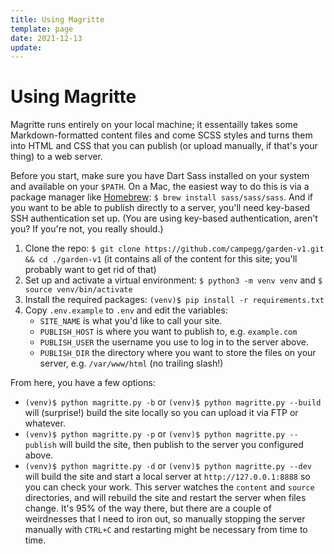 ```yaml
---
title: Using Magritte
template: page
date: 2021-12-13
update:
---
```


# Using Magritte

Magritte runs entirely on your local machine; it essentailly takes some Markdown-formatted content files and come SCSS styles and turns them into HTML and CSS that you can publish (or upload manually, if that's your thing) to a web server.

Before you start, make sure you have Dart Sass installed on your system and available on your `$PATH`. On a Mac, the easiest way to do this is via a package manager like [Homebrew](https://brew.sh): `$ brew install sass/sass/sass`. And if you want to be able to publish directly to a server, you'll need key-based SSH authentication set up. (You are using key-based authentication, aren't you? If you're not, you really should.)

1. Clone the repo: `$ git clone https://github.com/campegg/garden-v1.git && cd ./garden-v1` (it contains all of the content for this site; you'll probably want to get rid of that)
2. Set up and activate a virtual environment: `$ python3 -m venv venv` and `$ source venv/bin/activate`
3. Install the required packages: `(venv)$ pip install -r requirements.txt`
4. Copy `.env.example` to `.env` and edit the variables:
    * `SITE_NAME` is what you'd like to call your site.
    * `PUBLISH_HOST` is where you want to publish to, e.g. `example.com`
    * `PUBLISH_USER` the username you use to log in to the server above.
    * `PUBLISH_DIR` the directory where you want to store the files on your server, e.g. `/var/www/html` (no trailing slash!)

From here, you have a few options:

* `(venv)$ python magritte.py -b` or `(venv)$ python magritte.py --build` will (surprise!) build the site locally so you can upload it via FTP or whatever.
* `(venv)$ python magritte.py -p` or `(venv)$ python magritte.py --publish` will build the site, then publish to the server you configured above.
* `(venv)$ python magritte.py -d` or `(venv)$ python magritte.py --dev` will build the site and start a local server at `http://127.0.0.1:8888` so you can check your work. This server watches the `content` and `source` directories, and will rebuild the site and restart the server when files change. It's 95% of the way there, but there are a couple of weirdnesses that I need to iron out, so manually stopping the server manually with `CTRL+C` and restarting might be necessary from time to time.
